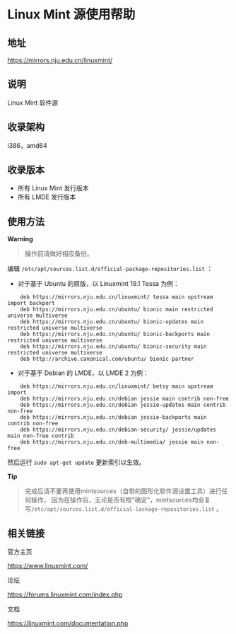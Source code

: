 # Linux Mint 源使用帮助

## 地址

<https://mirrors.nju.edu.cn/linuxmint/>

## 说明

Linux Mint 软件源

## 收录架构

i386，amd64

## 收录版本

-   所有 Linux Mint 发行版本
-   所有 LMDE 发行版本

## 使用方法

**Warning**
> 操作前请做好相应备份。

编辑
`/etc/apt/sources.list.d/official-package-repositories.list` ：

-   对于基于 Ubuntu 的原版，以 Linuxmint 19.1 Tessa 为例：
```
    deb https://mirrors.nju.edu.cn/linuxmint/ tessa main upstream import backport
    deb https://mirrors.nju.edu.cn/ubuntu/ bionic main restricted universe multiverse
    deb https://mirrors.nju.edu.cn/ubuntu/ bionic-updates main restricted universe multiverse
    deb https://mirrors.nju.edu.cn/ubuntu/ bionic-backports main restricted universe multiverse
    deb https://mirrors.nju.edu.cn/ubuntu/ bionic-security main restricted universe multiverse
    deb http://archive.canonical.com/ubuntu/ bionic partner
```
-   对于基于 Debian 的 LMDE，以 LMDE 2 为例：
```
    deb https://mirrors.nju.edu.cn/linuxmint/ betsy main upstream import
    deb https://mirrors.nju.edu.cn/debian jessie main contrib non-free
    deb https://mirrors.nju.edu.cn/debian jessie-updates main contrib non-free
    deb https://mirrors.nju.edu.cn/debian jessie-backports main contrib non-free
    deb https://mirrors.nju.edu.cn/debian-security/ jessie/updates main non-free contrib
    deb https://mirrors.nju.edu.cn/deb-multimedia/ jessie main non-free
```
然后运行 `sudo apt-get update` 更新索引以生效。

**Tip**
> 完成后请不要再使用mintsources（自带的图形化软件源设置工具）进行任何操作，
> 因为在操作后，无论是否有按"确定"，mintsources均会复写`/etc/apt/sources.list.d/official-lackage-repositories.list` 。


## 相关链接

官方主页

  <https://www.linuxmint.com/>

论坛

  <https://forums.linuxmint.com/index.php>

文档

  <https://linuxmint.com/documentation.php>
